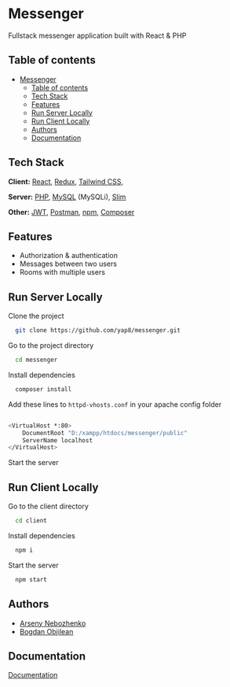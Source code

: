 
# Messenger

Fullstack messenger application built with React & PHP

## Table of contents

- [Messenger](#messenger)
  - [Table of contents](#table-of-contents)
  - [Tech Stack](#tech-stack)
  - [Features](#features)
  - [Run Server Locally](#run-server-locally)
  - [Run Client Locally](#run-client-locally)
  - [Authors](#authors)
  - [Documentation](#documentation)

## Tech Stack

**Client:** [React](https://reactjs.org/), [Redux](https://redux.js.org/), [Tailwind CSS](https://tailwindcss.com/),

**Server:** [PHP](https://www.php.net/), [MySQL](https://www.mysql.com/) (MySQLi), [Slim](https://www.slimframework.com/)

**Other:** [JWT](https://jwt.io/), [Postman](https://www.postman.com/), [npm](https://www.npmjs.com/), [Composer](https://getcomposer.org/)

## Features

- Authorization & authentication
- Messages between two users
- Rooms with multiple users

## Run Server Locally

Clone the project

```bash
  git clone https://github.com/yap8/messenger.git
```

Go to the project directory

```bash
  cd messenger
```

Install dependencies

```bash
  composer install
```

Add these lines to `httpd-vhosts.conf` in your apache config folder
```bash

<VirtualHost *:80>
    DocumentRoot "D:/xampp/htdocs/messenger/public"
    ServerName localhost
</VirtualHost>
```

Start the server

## Run Client Locally

Go to the client directory

```bash
  cd client
```

Install dependencies

```bash
  npm i
```

Start the server

```bash
  npm start
```

## Authors

- [Arseny Nebozhenko](https://github.com/yap8)
- [Bogdan Objilean](https://github.com/Bodea0001)

## Documentation
[Documentation](https://docs.google.com/document/d/1Sj9O9VG-3JCUWKqGXQ3qXcUCj3VESROB30O5tMx-igg/edit?usp=sharing)
